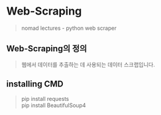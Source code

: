 # Web-Scraping
> nomad lectures - python web scraper

## Web-Scraping의 정의
> 웹에서 데이터를 추출하는 데 사용되는 데이터 스크랩입니다.

## installing CMD
> pip install requests    
> pip install BeautifulSoup4 
